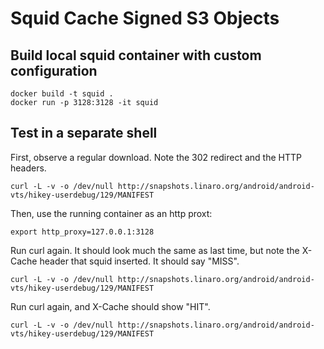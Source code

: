 # Squid Cache Signed S3 Objects

## Build local squid container with custom configuration

    docker build -t squid .
    docker run -p 3128:3128 -it squid

## Test in a separate shell

First, observe a regular download. Note the 302 redirect and the HTTP headers.

    curl -L -v -o /dev/null http://snapshots.linaro.org/android/android-vts/hikey-userdebug/129/MANIFEST

Then, use the running container as an http proxt:

    export http_proxy=127.0.0.1:3128

Run curl again. It should look much the same as last time, but note the X-Cache header that squid inserted. It should say "MISS".

    curl -L -v -o /dev/null http://snapshots.linaro.org/android/android-vts/hikey-userdebug/129/MANIFEST

Run curl again, and X-Cache should show "HIT".

    curl -L -v -o /dev/null http://snapshots.linaro.org/android/android-vts/hikey-userdebug/129/MANIFEST


